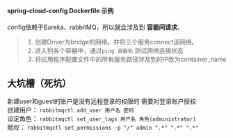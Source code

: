 #### spring-cloud-config Dockerfile 示例

config依赖于Eureka、rabbitMQ，所以就会涉及到 **容器间请求**。  
>1. 创建Driver为bridge的网络。并将三个服务connect该网络。  
>2. 进入到各个容器中，通过`ping 容器名` 测试网络连接状态  
>3. 将应用程序配置文件中的所有服务路径涉及到的IP改为container_name  


## 大坑槽（死坑）  
新建user和guest的账户是没有远程登录的权限的 需要对登录账户授权  
创建用户： `rabbitmqctl add_user 用户名 密码`  
设定角色： `rabbitmqctl set_user_tags 用户名 角色(administrator)`  
赋权： `rabbitmqctl set_permissions -p "/" admin ".*" ".*" ".*" `
